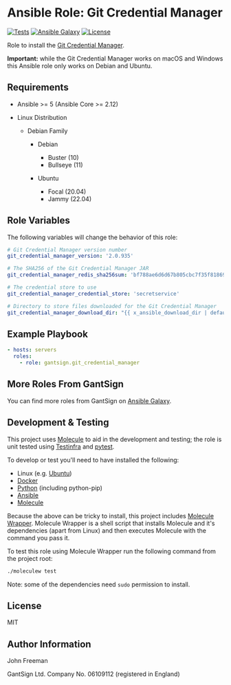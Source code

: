Ansible Role: Git Credential Manager
====================================

[![Tests](https://github.com/gantsign/ansible_role_git_credential_manager/workflows/Tests/badge.svg)](https://github.com/gantsign/ansible_role_git_credential_manager/actions?query=workflow%3ATests)
[![Ansible Galaxy](https://img.shields.io/badge/ansible--galaxy-gantsign.git__credential__manager-blue.svg)](https://galaxy.ansible.com/gantsign/git_credential_manager)
[![License](https://img.shields.io/badge/license-MIT-blue.svg)](https://raw.githubusercontent.com/gantsign/ansible_role_git_credential_manager/master/LICENSE)

Role to install the [Git Credential Manager](https://github.com/git-ecosystem/git-credential-manager).

**Important:** while the Git Credential Manager works on macOS and Windows this
Ansible role only works on Debian and Ubuntu.

Requirements
------------

* Ansible >= 5 (Ansible Core >= 2.12)

* Linux Distribution

    * Debian Family

        * Debian

            * Buster (10)
            * Bullseye (11)

        * Ubuntu

            * Focal (20.04)
            * Jammy (22.04)

Role Variables
--------------

The following variables will change the behavior of this role:

```yaml
# Git Credential Manager version number
git_credential_manager_version: '2.0.935'

# The SHA256 of the Git Credential Manager JAR
git_credential_manager_redis_sha256sum: 'bf788ae6d6d67b805cbc7f35f818696248b4d4f62175d19bb1a57d8d2148619b'

# The credential store to use
git_credential_manager_credential_store: 'secretservice'

# Directory to store files downloaded for the Git Credential Manager
git_credential_manager_download_dir: "{{ x_ansible_download_dir | default(ansible_env.HOME + '/.ansible/tmp/downloads') }}"
```

Example Playbook
----------------

```yaml
- hosts: servers
  roles:
    - role: gantsign.git_credential_manager
```

More Roles From GantSign
------------------------

You can find more roles from GantSign on
[Ansible Galaxy](https://galaxy.ansible.com/gantsign).

Development & Testing
---------------------

This project uses [Molecule](http://molecule.readthedocs.io/) to aid in the
development and testing; the role is unit tested using
[Testinfra](http://testinfra.readthedocs.io/) and
[pytest](http://docs.pytest.org/).

To develop or test you'll need to have installed the following:

* Linux (e.g. [Ubuntu](http://www.ubuntu.com/))
* [Docker](https://www.docker.com/)
* [Python](https://www.python.org/) (including python-pip)
* [Ansible](https://www.ansible.com/)
* [Molecule](http://molecule.readthedocs.io/)

Because the above can be tricky to install, this project includes
[Molecule Wrapper](https://github.com/gantsign/molecule-wrapper). Molecule
Wrapper is a shell script that installs Molecule and it's dependencies (apart
from Linux) and then executes Molecule with the command you pass it.

To test this role using Molecule Wrapper run the following command from the
project root:

```bash
./moleculew test
```

Note: some of the dependencies need `sudo` permission to install.

License
-------

MIT

Author Information
------------------

John Freeman

GantSign Ltd.
Company No. 06109112 (registered in England)
